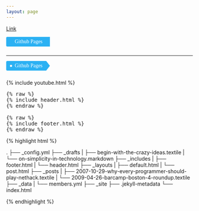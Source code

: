 ```yaml
---
layout: page
---
```



<script>
emailE=('info@' + 'dxartist.com')
document.write('<A href="mailto:' + emailE + '">' + emailE + '</a>')

</script>


<a href="http://blog.webjeda.com/how-to-add-share-buttons-to-jekyll#disqus_thread">Link</a>    

<div class="arrow_right">Github Pages</div>
<hr>
<div class="arrow">Github Pages</div>

{% include youtube.html %}

<pre>
{% raw %}
{% include header.html %}
{% endraw %}

{% raw %}
{% include footer.html %}
{% endraw %}
</pre>


{% highlight html %}

.
├── _config.yml
├── _drafts
|   ├── begin-with-the-crazy-ideas.textile
|   └── on-simplicity-in-technology.markdown
├── _includes
|   ├── footer.html
|   └── header.html
├── _layouts
|   ├── default.html
|   └── post.html
├── _posts
|   ├── 2007-10-29-why-every-programmer-should-play-nethack.textile
|   └── 2009-04-26-barcamp-boston-4-roundup.textile
├── _data
|   └── members.yml
├── _site
├── .jekyll-metadata
└── index.html

{% endhighlight %}

<style>
    
    
    .arrow_right {
    font: 14px/1.5 'PT Sans',serif;
    background: #2BB1F3;
    border-radius: 3px 0 0 3px;
    color: #FFFFFF;
    display: inline-block;
    height: 26px;
    line-height: 26px;
    padding: 0 20px 0 23px;
    position: relative;
    margin: 0 10px 10px 0;
    text-decoration: none!important;
    -webkit-transition: color .2s;
}

.arrow-right:before {
    background: #fff;
    border-radius: 10px;
    box-shadow: inset 0 1px rgba(0,0,0,.25);
    content: '';
    height: 6px;
    left: 10px;
    position: absolute;
    width: 6px;
    top: 10px;
}

.arrow-right:after {
    background: #fff;
    border-bottom: 13px solid transparent;
    border-left: 10px solid #2BB1F3;
    border-top: 13px solid transparent;
    content: '';
    position: absolute;
    right: 0;
    top: 0;
}

    
    .arrow {
    font: 14px/1.5 'PT Sans',serif;
    background: #2BB1F3;
    border-radius: 3px 0 0 3px;
    color: #FFFFFF;
    display: inline-block;
    height: 26px;
    line-height: 26px;
    padding: 0 20px 0 23px;
    position: relative;
    margin: 0 10px 10px 0;
    text-decoration: none!important;
    -webkit-transition: color .2s;
}

.arrow:before {
    background: #fff;
    border-radius: 10px;
    box-shadow: inset 0 1px rgba(0,0,0,.25);
    content: '';
    height: 6px;
    left: 10px;
    position: absolute;
    width: 6px;
    top: 10px;
}

.arrow:after {
    background: #fff;
    border-bottom: 13px solid transparent;
    border-left: 10px solid #2BB1F3;
    border-top: 13px solid transparent;
    content: '';
    position: absolute;
    right: 0;
    top: 0;
}

</style>